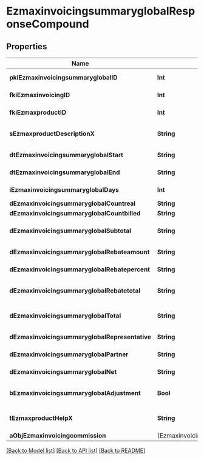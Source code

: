 # EzmaxinvoicingsummaryglobalResponseCompound

## Properties
Name | Type | Description | Notes
------------ | ------------- | ------------- | -------------
**pkiEzmaxinvoicingsummaryglobalID** | **Int** | The unique ID of the Ezmaxinvoicingsummaryglobal | [optional] 
**fkiEzmaxinvoicingID** | **Int** | The unique ID of the Ezmaxinvoicing | [optional] 
**fkiEzmaxproductID** | **Int** | The unique ID of the Ezmaxproduct | 
**sEzmaxproductDescriptionX** | **String** | The description of the Ezmaxproduct in the language of the requester | 
**dtEzmaxinvoicingsummaryglobalStart** | **String** | The start date for the Ezmaxinvoicingsummaryglobal | 
**dtEzmaxinvoicingsummaryglobalEnd** | **String** | The end date for the Ezmaxinvoicingsummaryglobal | 
**iEzmaxinvoicingsummaryglobalDays** | **Int** | The number of days for the Ezmaxinvoicingsummaryglobal | 
**dEzmaxinvoicingsummaryglobalCountreal** | **String** | The count item calculated | 
**dEzmaxinvoicingsummaryglobalCountbilled** | **String** | The count item billed | 
**dEzmaxinvoicingsummaryglobalSubtotal** | **String** | The Ezmaxinvoicingsummaryglobal subtotal | 
**dEzmaxinvoicingsummaryglobalRebateamount** | **String** | The rebate amount for the Ezmaxinvoicingsummaryglobal | 
**dEzmaxinvoicingsummaryglobalRebatepercent** | **String** | The rebate percentage of the Ezmaxinvoicingsummaryglobal | 
**dEzmaxinvoicingsummaryglobalRebatetotal** | **String** | The rebate amount total for the Ezmaxinvoicingsummaryglobal | 
**dEzmaxinvoicingsummaryglobalTotal** | **String** | The Ezmaxinvoicingsummaryglobal total | 
**dEzmaxinvoicingsummaryglobalRepresentative** | **String** | The amount of commission for the representative | [optional] 
**dEzmaxinvoicingsummaryglobalPartner** | **String** | The amount of commission for the partner | [optional] 
**dEzmaxinvoicingsummaryglobalNet** | **String** | The net amount of the Ezmaxinvoicingsummaryglobal | [optional] 
**bEzmaxinvoicingsummaryglobalAdjustment** | **Bool** | Whether it is adjustment for the Ezmaxinvoicingsummaryglobal | 
**tEzmaxproductHelpX** | **String** | The help message of the Ezmaxproduct in the language of the requester | 
**aObjEzmaxinvoicingcommission** | [EzmaxinvoicingcommissionResponseCompound] |  | [optional] 

[[Back to Model list]](../README.md#documentation-for-models) [[Back to API list]](../README.md#documentation-for-api-endpoints) [[Back to README]](../README.md)


